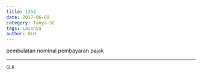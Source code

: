 ```yaml
---
title: 1252
date: 2017-06-09
category: Tanya-SC
tags: Lainnya
author: GLH
---
```


pembulatan nominal pembayaran pajak

---



`GLH`
